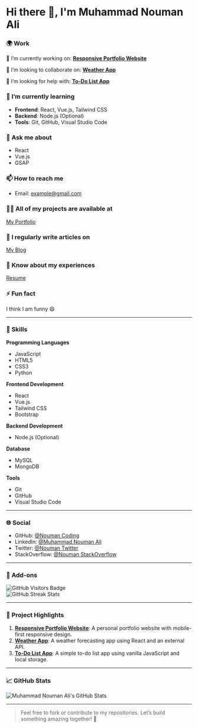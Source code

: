 # Hi there 👋, I'm **Muhammad Nouman Ali**

### 🌍 **Work**
🔭 I’m currently working on:
[**Responsive Portfolio Website**](#)

👯 I’m looking to collaborate on:
[**Weather App**](#)

🤝 I’m looking for help with:
[**To-Do List App**](#)

### 🌱 **I’m currently learning**
- **Frontend**: React, Vue.js, Tailwind CSS
- **Backend**: Node.js (Optional)
- **Tools**: Git, GitHub, Visual Studio Code

### 💬 **Ask me about**
- React
- Vue.js
- GSAP

### 📫 **How to reach me**
- Email: [example@gmail.com](mailto:example@gmail.com)

### 👨‍💻 **All of my projects are available at**
[My Portfolio](https://github.com/NoumanCoding)

### 📝 **I regularly write articles on**
[My Blog](#)

### 📄 **Know about my experiences**
[Resume](#)

### ⚡ **Fun fact**
I think I am funny 😄

---

### 🚀 **Skills**

**Programming Languages**  
- JavaScript  
- HTML5  
- CSS3  
- Python

**Frontend Development**  
- React  
- Vue.js  
- Tailwind CSS  
- Bootstrap

**Backend Development**  
- Node.js (Optional)

**Database**  
- MySQL  
- MongoDB

**Tools**  
- Git  
- GitHub  
- Visual Studio Code

---

### 🌐 **Social**
- GitHub: [@Nouman Coding](https://github.com/NoumanCoding)  
- LinkedIn: [@Muhammad Nouman Ali](#)  
- Twitter: [@Nouman Twitter](#)  
- StackOverflow: [@Nouman StackOverflow](#)

---

### 🎯 **Add-ons**
![GitHub Visitors Badge](https://visitor-badge.laobi.icu/badge?page_id=NoumanCoding)  
![GitHub Streak Stats](https://github-readme-streak-stats.herokuapp.com/?user=NoumanCoding)

---

### 🚀 **Project Highlights**
1. **[Responsive Portfolio Website](#)**: A personal portfolio website with mobile-first responsive design.
2. **[Weather App](#)**: A weather forecasting app using React and an external API.
3. **[To-Do List App](#)**: A simple to-do list app using vanilla JavaScript and local storage.

---

### 📈 **GitHub Stats**
![Muhammad Nouman Ali's GitHub Stats](https://github-readme-stats.vercel.app/api?username=NoumanCoding&show_icons=true&count_private=true&hide=prs)

---

> Feel free to fork or contribute to my repositories. Let’s build something amazing together! 🚀

